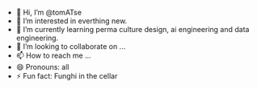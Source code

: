 - 👋 Hi, I’m @tomATse
- 👀 I’m interested in everthing new.
- 🌱 I’m currently learning perma culture design, ai engineering and data engineering.
- 💞️ I’m looking to collaborate on ...
- 📫 How to reach me ...
- 😄 Pronouns: all
- ⚡ Fun fact: Funghi in the cellar

<!---
tomATse/tomATse is a ✨ special ✨ repository because its `README.md` (this file) appears on your GitHub profile.
You can click the Preview link to take a look at your changes.
--->
